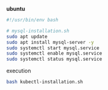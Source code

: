 **ubuntu**
```bash
#!/usr/bin/env bash

# mysql-installation.sh
sudo apt update
sudo apt install mysql-server -y
sudo systemctl start mysql.service
sudo systemctl enable mysql.service
sudo systemctl status mysql.service
```

execution

```bash
bash kubectl-installation.sh
```
